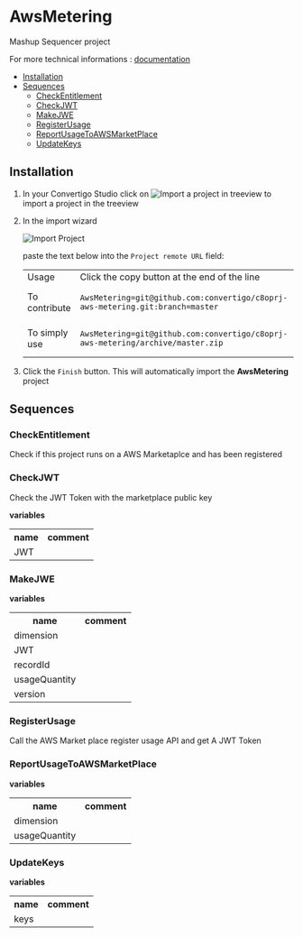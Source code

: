 


# AwsMetering

Mashup Sequencer project


For more technical informations : [documentation](./project.md)

- [Installation](#installation)
- [Sequences](#sequences)
    - [CheckEntitlement](#checkentitlement)
    - [CheckJWT](#checkjwt)
    - [MakeJWE](#makejwe)
    - [RegisterUsage](#registerusage)
    - [ReportUsageToAWSMarketPlace](#reportusagetoawsmarketplace)
    - [UpdateKeys](#updatekeys)


## Installation

1. In your Convertigo Studio click on ![](https://github.com/convertigo/convertigo/blob/develop/eclipse-plugin-studio/icons/studio/project_import.gif?raw=true "Import a project in treeview") to import a project in the treeview
2. In the import wizard

   ![](https://github.com/convertigo/convertigo/blob/develop/eclipse-plugin-studio/tomcat/webapps/convertigo/templates/ftl/project_import_wzd.png?raw=true "Import Project")
   
   paste the text below into the `Project remote URL` field:
   <table>
     <tr><td>Usage</td><td>Click the copy button at the end of the line</td></tr>
     <tr><td>To contribute</td><td>

     ```
     AwsMetering=git@github.com:convertigo/c8oprj-aws-metering.git:branch=master
     ```
     </td></tr>
     <tr><td>To simply use</td><td>

     ```
     AwsMetering=git@github.com:convertigo/c8oprj-aws-metering/archive/master.zip
     ```
     </td></tr>
    </table>
3. Click the `Finish` button. This will automatically import the __AwsMetering__ project


## Sequences

### CheckEntitlement

Check if this project runs on a AWS Marketaplce and has been registered

### CheckJWT

Check the JWT Token with the marketplace public key

**variables**

<table>
<tr>
<th>name</th><th>comment</th>
</tr>
<tr>
<td>JWT</td><td></td>
</tr>
</table>

### MakeJWE

**variables**

<table>
<tr>
<th>name</th><th>comment</th>
</tr>
<tr>
<td>dimension</td><td></td>
</tr>
<tr>
<td>JWT</td><td></td>
</tr>
<tr>
<td>recordId</td><td></td>
</tr>
<tr>
<td>usageQuantity</td><td></td>
</tr>
<tr>
<td>version</td><td></td>
</tr>
</table>

### RegisterUsage

Call the AWS Market place register usage API and get A JWT Token

### ReportUsageToAWSMarketPlace

**variables**

<table>
<tr>
<th>name</th><th>comment</th>
</tr>
<tr>
<td>dimension</td><td></td>
</tr>
<tr>
<td>usageQuantity</td><td></td>
</tr>
</table>

### UpdateKeys

**variables**

<table>
<tr>
<th>name</th><th>comment</th>
</tr>
<tr>
<td>keys</td><td></td>
</tr>
</table>



